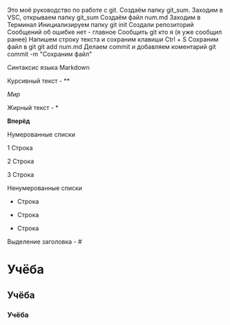 Это моё руководство по работе с git.
Создаём папку   git_sum.
Заходим в VSC, открываем папку git_sum
Создаём файл num.md
Заходим в Терминал
Инициализируем папку  git init
Создали  репозиторий
Сообщений об ошибке нет - главное
Сообщить git кто я (я уже сообщил ранее)
Напишем строку текста и сохраним 
клавиши  Ctrl + S
Сохраним файл в git   git add num.md
Делаем commit и добавляем коментарий
git commit -m "Cохраним файл"

Синтаксис языка Markdown

Курсивный текст - **

*Мир*

Жирный текст - *

**Вперёд**

Нумерованные списки

1 Строка

2 Строка

3 Строка

Ненумерованные списки

* Строка

* Строка

* Строка

Выделение заголовка - #

# Учёба 

## Учёба

### Учёба










